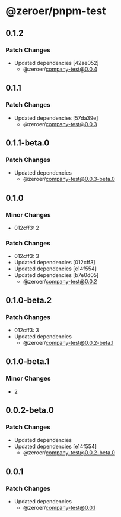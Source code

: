 # @zeroer/pnpm-test

## 0.1.2

### Patch Changes

- Updated dependencies [42ae052]
  - @zeroer/company-test@0.0.4

## 0.1.1

### Patch Changes

- Updated dependencies [57da39e]
  - @zeroer/company-test@0.0.3

## 0.1.1-beta.0

### Patch Changes

- Updated dependencies
  - @zeroer/company-test@0.0.3-beta.0

## 0.1.0

### Minor Changes

- 012cff3: 2

### Patch Changes

- 012cff3: 3
- Updated dependencies [012cff3]
- Updated dependencies [e14f554]
- Updated dependencies [b7e0d05]
  - @zeroer/company-test@0.0.2

## 0.1.0-beta.2

### Patch Changes

- 012cff3: 3
- Updated dependencies
  - @zeroer/company-test@0.0.2-beta.1

## 0.1.0-beta.1

### Minor Changes

- 2

## 0.0.2-beta.0

### Patch Changes

- Updated dependencies
- Updated dependencies [e14f554]
  - @zeroer/company-test@0.0.2-beta.0

## 0.0.1

### Patch Changes

- Updated dependencies
  - @zeroer/company-test@0.0.1
